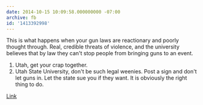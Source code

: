 ```yaml
---
date: 2014-10-15 10:09:58.000000000 -07:00
archive: fb
id: '1413392998'
---
```


This is what happens when your gun laws are reactionary and poorly thought through. Real, credible threats of violence, and the university believes that by law they can't stop people from bringing guns to an event.

1. Utah, get your crap together.
2. Utah State University, don't be such legal weenies. Post a sign and don't let guns in. Let the state sue you if they want. It is obviously the right thing to do.

[Link](http://www.nytimes.com/2014/10/16/technology/gamergate-women-video-game-threats-anita-sarkeesian.html)
